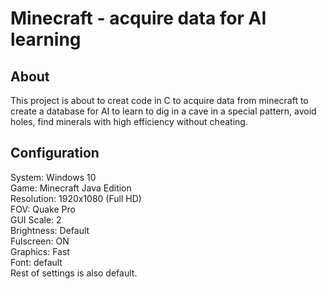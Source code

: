 # Minecraft - acquire data for AI learning
## About
This project is about to creat code in C to acquire data from minecraft to create a database 
for AI to learn to dig in a cave in a special pattern, avoid holes, find minerals with 
high efficiency without cheating.

## Configuration
System: Windows 10  
Game: Minecraft Java Edition  
Resolution: 1920x1080 (Full HD)  
FOV: Quake Pro  
GUI Scale: 2  
Brightness: Default  
Fulscreen: ON  
Graphics: Fast  
Font: default  
Rest of settings is also default.  